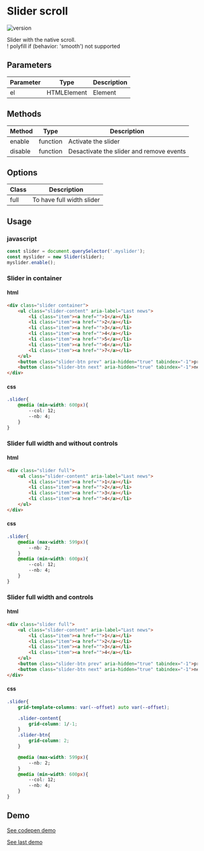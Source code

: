 
# Slider scroll

![version](https://img.shields.io/github/manifest-json/v/Natjo/slider-scroll)

Slider with the native scroll.<br>
! polyfill if (behavior: 'smooth') not supported 

## Parameters
| Parameter | Type | Description |
| ------ | ------ | ------ |
| el | HTMLElement | Element |

## Methods
| Method | Type | Description |
| ------ | ------ | ------ |
| enable | function | Activate the slider |
| disable | function | Desactivate the slider and remove events|

## Options
| Class  | Description |
| ------ | ------ |
| full | To have full width slider |

## Usage

### javascript
```javascript
const slider = document.querySelector('.myslider');
const myslider = new Slider(slider);
myslider.enable();
```

### Slider in container
#### html
```html
<div class="slider container">
    <ul class="slider-content" aria-label="Last news">
        <li class="item"><a href="">1</a></li>
        <li class="item"><a href="">2</a></li>
        <li class="item"><a href="">3</a></li>
        <li class="item"><a href="">4</a></li>
        <li class="item"><a href="">5</a></li>
        <li class="item"><a href="">6</a></li>
        <li class="item"><a href="">7</a></li>
    </ul>
    <button class="slider-btn prev" aria-hidden="true" tabindex="-1">prev</button>
    <button class="slider-btn next" aria-hidden="true" tabindex="-1">next</button>
</div>
```
#### css
```css
.slider{
    @media (min-width: 600px){
        --col: 12;
        --nb: 4;
    }
}
```

### Slider full width and without controls
#### html
```html
<div class="slider full">
    <ul class="slider-content" aria-label="Last news">
        <li class="item"><a href="">1</a></li>
        <li class="item"><a href="">2</a></li>
        <li class="item"><a href="">3</a></li>
        <li class="item"><a href="">4</a></li>
    </ul>
</div>
```
#### css
```css
.slider{
    @media (max-width: 599px){
        --nb: 2;
    }
    @media (min-width: 600px){
        --col: 12;
        --nb: 4;
    }
}
```

### Slider full width and controls
#### html
```html
<div class="slider full">
    <ul class="slider-content" aria-label="Last news">
        <li class="item"><a href="">1</a></li>
        <li class="item"><a href="">2</a></li>
        <li class="item"><a href="">3</a></li>
        <li class="item"><a href="">4</a></li>
    </ul>
    <button class="slider-btn prev" aria-hidden="true" tabindex="-1">prev</button>
    <button class="slider-btn next" aria-hidden="true" tabindex="-1">next</button>
</div>
```
#### css
```css
.slider{
    grid-template-columns: var(--offset) auto var(--offset);

    .slider-content{
        grid-column: 1/-1;
    }
    .slider-btn{
        grid-column: 2;
    }

    @media (max-width: 599px){
        --nb: 2;
    }
    @media (min-width: 600px){
        --col: 12;
        --nb: 4;
    }
}
```


## Demo
<a href="https://codepen.io/natjo/pen/eYGWwEo" target="_blank">See codepen demo</a>

<a href="https://codepen.io/natjo/pen/xxewXvK?editors=1111" target="_blank">See last demo</a>